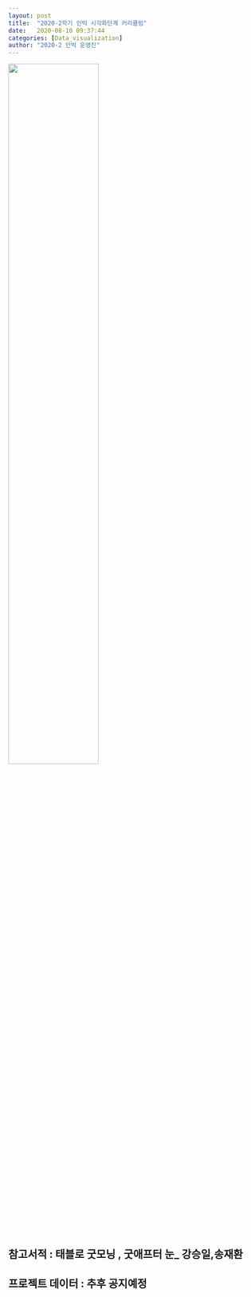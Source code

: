 ```yaml
---
layout: post
title:  "2020-2학기 인빅 시각화단계 커리큘럼"
date:   2020-08-10 09:37:44
categories: [Data_visualization]
author: "2020-2 인빅 운영진"
---
```



<img src="{{ site.baseurl }}/images/d_c.png"  width="60%" height="60%">

## 참고서적 : 태블로 굿모닝 , 굿애프터 눈_ 강승일,송재환
## 프로젝트 데이터 : 추후 공지예정
